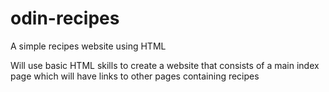 # odin-recipes
A simple recipes website using HTML

Will use basic HTML skills to create a website
that consists of a main index page which will have
links to other pages containing recipes
